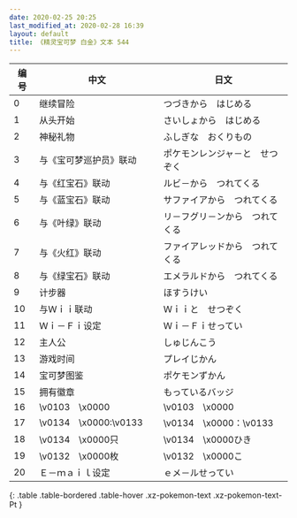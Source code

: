 ```yaml
---
date: 2020-02-25 20:25
last_modified_at: 2020-02-28 16:39
layout: default
title: 《精灵宝可梦 白金》文本 544
---
```

| 编号 | 中文 | 日文 |
| ---- | ---- | ---- |
| 0 | 继续冒险 | つづきから　はじめる |
| 1 | 从头开始 | さいしょから　はじめる |
| 2 | 神秘礼物 | ふしぎな　おくりもの |
| 3 | 与《宝可梦巡护员》联动 | ポケモンレンジャ－と　せつぞく |
| 4 | 与《红宝石》联动 | ルビ－から　つれてくる |
| 5 | 与《蓝宝石》联动 | サファイアから　つれてくる |
| 6 | 与《叶绿》联动 | リ－フグリ－ンから　つれてくる |
| 7 | 与《火红》联动 | ファイアレッドから　つれてくる |
| 8 | 与《绿宝石》联动 | エメラルドから　つれてくる |
| 9 | 计步器 | ほすうけい |
| 10 | 与Ｗｉｉ联动 | Ｗｉｉと　せつぞく |
| 11 | Ｗｉ－Ｆｉ设定 | Ｗｉ－Ｆｉせってい |
| 12 | 主人公 | しゅじんこう |
| 13 | 游戏时间 | プレイじかん |
| 14 | 宝可梦图鉴 | ポケモンずかん |
| 15 | 拥有徽章 | もっているバッジ |
| 16 | \v0103　\x0000 | \v0103　\x0000 |
| 17 | \v0134　\x0000:\v0133　　 | \v0134　\x0000：\v0133　　 |
| 18 | \v0134　\x0000只 | \v0134　\x0000ひき |
| 19 | \v0132　\x0000枚 | \v0132　\x0000こ |
| 20 | Ｅ－ｍａｉｌ设定 | ｅメ－ルせってい |
{: .table .table-bordered .table-hover .xz-pokemon-text .xz-pokemon-text-Pt }